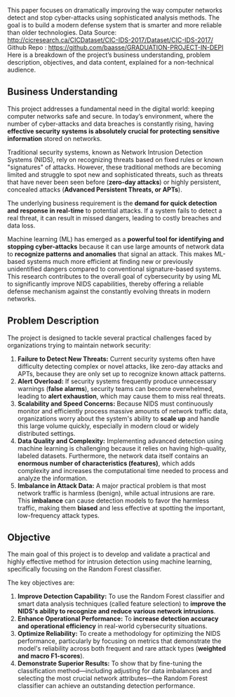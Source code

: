 This paper focuses on dramatically improving the way computer networks detect and stop cyber-attacks using sophisticated analysis methods. The goal is to build a modern defense system that is smarter and more reliable than older technologies.
Data Source: http://cicresearch.ca/CICDataset/CIC-IDS-2017/Dataset/CIC-IDS-2017/
Github Repo : https://github.com/baasse/GRADUATION-PROJECT-IN-DEPI
Here is a breakdown of the project’s business understanding, problem description, objectives, and data content, explained for a non-technical audience.
## Business Understanding

This project addresses a fundamental need in the digital world: keeping computer networks safe and secure. In today’s environment, where the number of cyber-attacks and data breaches is constantly rising, having **effective security systems is absolutely crucial for protecting sensitive information** stored on networks.

Traditional security systems, known as Network Intrusion Detection Systems (NIDS), rely on recognizing threats based on fixed rules or known "signatures" of attacks. However, these traditional methods are becoming limited and struggle to spot new and sophisticated threats, such as threats that have never been seen before (**zero-day attacks**) or highly persistent, concealed attacks (**Advanced Persistent Threats, or APTs**).

The underlying business requirement is the **demand for quick detection and response in real-time** to potential attacks. If a system fails to detect a real threat, it can result in missed dangers, leading to costly breaches and data loss.

Machine learning (ML) has emerged as a **powerful tool for identifying and stopping cyber-attacks** because it can use large amounts of network data to **recognize patterns and anomalies** that signal an attack. This makes ML-based systems much more efficient at finding new or previously unidentified dangers compared to conventional signature-based systems. This research contributes to the overall goal of cybersecurity by using ML to significantly improve NIDS capabilities, thereby offering a reliable defense mechanism against the constantly evolving threats in modern networks.

## Problem Description

The project is designed to tackle several practical challenges faced by organizations trying to maintain network security:

1.  **Failure to Detect New Threats:** Current security systems often have difficulty detecting complex or novel attacks, like zero-day attacks and APTs, because they are only set up to recognize known attack patterns.
2.  **Alert Overload:** If security systems frequently produce unnecessary warnings (**false alarms**), security teams can become overwhelmed, leading to **alert exhaustion**, which may cause them to miss real threats.
3.  **Scalability and Speed Concerns:** Because NIDS must continuously monitor and efficiently process massive amounts of network traffic data, organizations worry about the system's ability to **scale up** and handle this large volume quickly, especially in modern cloud or widely distributed settings.
4.  **Data Quality and Complexity:** Implementing advanced detection using machine learning is challenging because it relies on having high-quality, labeled datasets. Furthermore, the network data itself contains an **enormous number of characteristics (features)**, which adds complexity and increases the computational time needed to process and analyze the information.
5.  **Imbalance in Attack Data:** A major practical problem is that most network traffic is harmless (benign), while actual intrusions are rare. This **imbalance** can cause detection models to favor the harmless traffic, making them **biased** and less effective at spotting the important, low-frequency attack types.

## Objective

The main goal of this project is to develop and validate a practical and highly effective method for intrusion detection using machine learning, specifically focusing on the Random Forest classifier.

The key objectives are:

1.  **Improve Detection Capability:** To use the Random Forest classifier and smart data analysis techniques (called feature selection) to **improve the NIDS's ability to recognize and reduce various network intrusions**.
2.  **Enhance Operational Performance:** To **increase detection accuracy and operational efficiency** in real-world cybersecurity situations.
3.  **Optimize Reliability:** To create a methodology for optimizing the NIDS performance, particularly by focusing on metrics that demonstrate the model's reliability across both frequent and rare attack types (**weighted and macro F1-scores**).
4.  **Demonstrate Superior Results:** To show that by fine-tuning the classification method—including adjusting for data imbalances and selecting the most crucial network attributes—the Random Forest classifier can achieve an outstanding detection performance.
